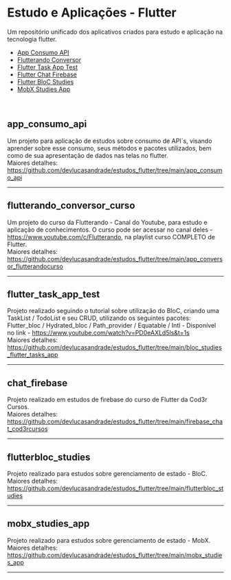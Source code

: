 # Estudo e Aplicações - Flutter
Um repositório unificado dos aplicativos criados para estudo e aplicação na tecnologia flutter.
* [App Consumo API](#app_consumo_api)
* [Flutterando Conversor](#flutterando_conversor_curso)
* [Flutter Task App Test](#flutter_task_app_test)
* [Flutter Chat Firebase](#chat_firebase)
* [Flutter BloC Studies](#flutterbloc_studies)
* [MobX Studies App](#mobx_studies_app)

<br>

## app_consumo_api
Um projeto para aplicação de estudos sobre consumo de API´s, visando aprender sobre esse consumo, seus métodos e pacotes utilizados, bem como de sua apresentação de dados nas telas no flutter.
<br>Maiores detalhes: https://github.com/devlucasandrade/estudos_flutter/tree/main/app_consumo_api
<hr>


## flutterando_conversor_curso
Um projeto do curso da Flutterando - Canal do Youtube, para estudo e aplicação de conhecimentos. O curso pode ser acessar no canal deles - https://www.youtube.com/c/Flutterando, na playlist curso COMPLETO de Flutter.
<br>Maiores detalhes: https://github.com/devlucasandrade/estudos_flutter/tree/main/app_conversor_flutterandocurso
<hr>

## flutter_task_app_test
Projeto realizado seguindo o tutorial sobre utilização do BloC, criando uma TaskList / TodoList e seu CRUD, utilizando os seguintes pacotes:
Flutter_bloc / Hydrated_bloc / Path_provider / Equatable / Intl - Disponível no link - https://www.youtube.com/watch?v=PD0eAXLd5ls&t=1s
<br>Maiores detalhes: https://github.com/devlucasandrade/estudos_flutter/tree/main/bloc_studies_flutter_tasks_app
<hr>

## chat_firebase
Projeto realizado em estudos de firebase do curso de Flutter da Cod3r Cursos.
<br>Maiores detalhes: https://github.com/devlucasandrade/estudos_flutter/tree/main/firebase_chat_cod3rcursos
<hr>

## flutterbloc_studies
Projeto realizado para estudos sobre gerenciamento de estado - BloC.
<br>Maiores detalhes: https://github.com/devlucasandrade/estudos_flutter/tree/main/flutterbloc_studies
<hr>

## mobx_studies_app
Projeto realizado para estudos sobre gerenciamento de estado - MobX.
<br>Maiores detalhes: https://github.com/devlucasandrade/estudos_flutter/tree/main/mobx_studies_app
<hr>
